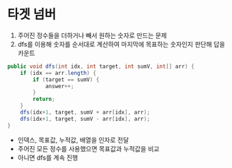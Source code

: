 # 타겟 넘버

1. 주어진 정수들을 더하거나 빼서 원하는 숫자로 만드는 문제
2. dfs를 이용해 숫자를 순서대로 계산하여 마지막에 목표하는 숫자인지 판단해 답을 카운트

```java
public void dfs(int idx, int target, int sumV, int[] arr) {
    if (idx == arr.length) {
        if (target == sumV) {
            answer++;
        }
        return;
    }
    dfs(idx+1, target, sumV + arr[idx], arr);
    dfs(idx+1, target, sumV - arr[idx], arr);
}
```

- 인덱스, 목표값, 누적값, 배열을 인자로 전달
- 주어진 모든 정수를 사용했으면 목표값과 누적값을 비교
- 아니면 dfs를 계속 진행
